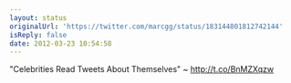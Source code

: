 ```yaml
---
layout: status
originalUrl: 'https://twitter.com/marcgg/status/183144801812742144'
isReply: false
date: 2012-03-23 10:54:58
---
```


"Celebrities Read Tweets About Themselves" ~ http://t.co/BnMZXqzw
